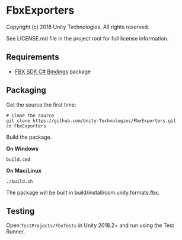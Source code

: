 # FbxExporters

Copyright (c) 2018 Unity Technologies. All rights reserved.

See LICENSE.md file in the project root for full license information.

Requirements
------------

* [FBX SDK C# Bindings](https://github.com/Unity-Technologies/FbxSharp) package

Packaging
---------

Get the source the first time:
```
# clone the source
git clone https://github.com/Unity-Technologies/FbxExporters.git
cd FbxExporters
```

Build the package.

**On Windows**
```
build.cmd
```

**On Mac/Linux**

```
./build.sh
```

The package will be built in build/install/com.unity.formats.fbx.

Testing
-------

Open `TestProjects/FbxTests` in Unity 2018.2+ and run using the Test Runner.
